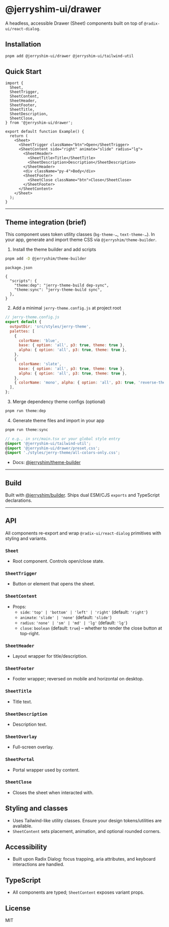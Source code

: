 # @jerryshim-ui/drawer

A headless, accessible Drawer (Sheet) components built on top of `@radix-ui/react-dialog`.

## Installation

```bash
pnpm add @jerryshim-ui/drawer @jerryshim-ui/tailwind-util
```

## Quick Start

```tsx
import {
  Sheet,
  SheetTrigger,
  SheetContent,
  SheetHeader,
  SheetFooter,
  SheetTitle,
  SheetDescription,
  SheetClose,
} from '@jerryshim-ui/drawer';

export default function Example() {
  return (
    <Sheet>
      <SheetTrigger className="btn">Open</SheetTrigger>
      <SheetContent side="right" animate="slide" radius="lg">
        <SheetHeader>
          <SheetTitle>Title</SheetTitle>
          <SheetDescription>Description</SheetDescription>
        </SheetHeader>
        <div className="py-4">Body</div>
        <SheetFooter>
          <SheetClose className="btn">Close</SheetClose>
        </SheetFooter>
      </SheetContent>
    </Sheet>
  );
}
```

---

## Theme integration (brief)

This component uses token utility classes (`bg-theme-…`, `text-theme-…`). In your app, generate and import theme CSS via `@jerryshim/theme-builder`.

1. Install the theme builder and add scripts

```bash
pnpm add -D @jerryshim/theme-builder
```

`package.json`

```jsonc
{
  "scripts": {
    "theme:dep": "jerry-theme-build dep-sync",
    "theme:sync": "jerry-theme-build sync",
  },
}
```

2. Add a minimal `jerry-theme.config.js` at project root

```js
// jerry-theme.config.js
export default {
  outputDir: 'src/styles/jerry-theme',
  palettes: [
    {
      colorName: 'blue',
      base: { option: 'all', p3: true, theme: true },
      alpha: { option: 'all', p3: true, theme: true },
    },
    {
      colorName: 'slate',
      base: { option: 'all', p3: true, theme: true },
      alpha: { option: 'all', p3: true, theme: true },
    },
    { colorName: 'mono', alpha: { option: 'all', p3: true, 'reverse-theme': true } },
  ],
};
```

3. Merge dependency theme configs (optional)

```bash
pnpm run theme:dep
```

4. Generate theme files and import in your app

```bash
pnpm run theme:sync
```

```ts
// e.g., in src/main.tsx or your global style entry
@import '@jerryshim-ui/tailwind-util';
@import '@jerryshim-ui/drawer/preset.css';
@import './styles/jerry-theme/all-colors-only.css';
```

- Docs: [@jerryshim/theme-builder](https://www.npmjs.com/package/@jerryshim/theme-builder)

---

## Build

Built with [@jerryshim/builder](https://www.npmjs.com/package/@jerryshim/builder). Ships dual ESM/CJS `exports` and TypeScript declarations.

---

## API

All components re-export and wrap `@radix-ui/react-dialog` primitives with styling and variants.

### `Sheet`

- Root component. Controls open/close state.

### `SheetTrigger`

- Button or element that opens the sheet.

### `SheetContent`

- Props:
  - `side`: `'top' | 'bottom' | 'left' | 'right'` (default: `'right'`)
  - `animate`: `'slide' | 'none'` (default: `'slide'`)
  - `radius`: `'none' | 'sm' | 'md' | 'lg'` (default: `'lg'`)
  - `close`: `boolean` (default: `true`) – whether to render the close button at top-right.

### `SheetHeader`

- Layout wrapper for title/description.

### `SheetFooter`

- Footer wrapper; reversed on mobile and horizontal on desktop.

### `SheetTitle`

- Title text.

### `SheetDescription`

- Description text.

### `SheetOverlay`

- Full-screen overlay.

### `SheetPortal`

- Portal wrapper used by content.

### `SheetClose`

- Closes the sheet when interacted with.

## Styling and classes

- Uses Tailwind-like utility classes. Ensure your design tokens/utilities are available.
- `SheetContent` sets placement, animation, and optional rounded corners.

## Accessibility

- Built upon Radix Dialog: focus trapping, aria attributes, and keyboard interactions are handled.

## TypeScript

- All components are typed; `SheetContent` exposes variant props.

## License

MIT
